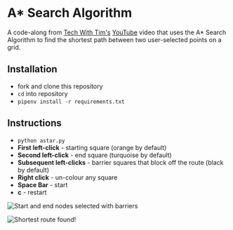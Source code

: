 # A\* Search Algorithm

A code-along from [Tech With Tim's](https://www.techwithtim.net) [YouTube](https://www.youtube.com/watch?v=JtiK0DOeI4A) video that uses the A\* Search Algorithm to find the shortest path between two user-selected points on a grid.

## Installation

-   fork and clone this repository
-   `cd` into repository
-   `pipenv install -r requirements.txt`

## Instructions

-   `python astar.py`
-   **First left-click** - starting square (orange by default)
-   **Second left-click** - end square (turquoise by default)
-   **Subsequent left-clicks** - barrier squares that block off the route (black by default)
-   **Right click** - un-colour any square
-   **Space Bar** - start
-   **c** - restart

![Start and end nodes selected with barriers](https://res.cloudinary.com/de8a23w1z/image/upload/v1612030971/a_star_search/Screenshot_2021-01-30_at_18.19.25_bpodv5.png "Start and end nodes selected with barriers")

![Shortest route found!](https://res.cloudinary.com/de8a23w1z/image/upload/v1612030971/a_star_search/Screenshot_2021-01-30_at_18.20.06_qvjhru.png "Shortest route found!")
